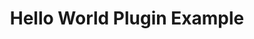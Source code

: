 ---
title: Hello World Plugin Example
permalink: /docs/hello-world-plugin-example/
layout: remote_markdown
markdown: https://raw.githubusercontent.com/binaryops-wiebo/transom-hello-world-plugin-example/master/README.md
fallback: https://github.com/binaryops-wiebo/transom-hello-world-plugin-example/blob/master/README.md
---